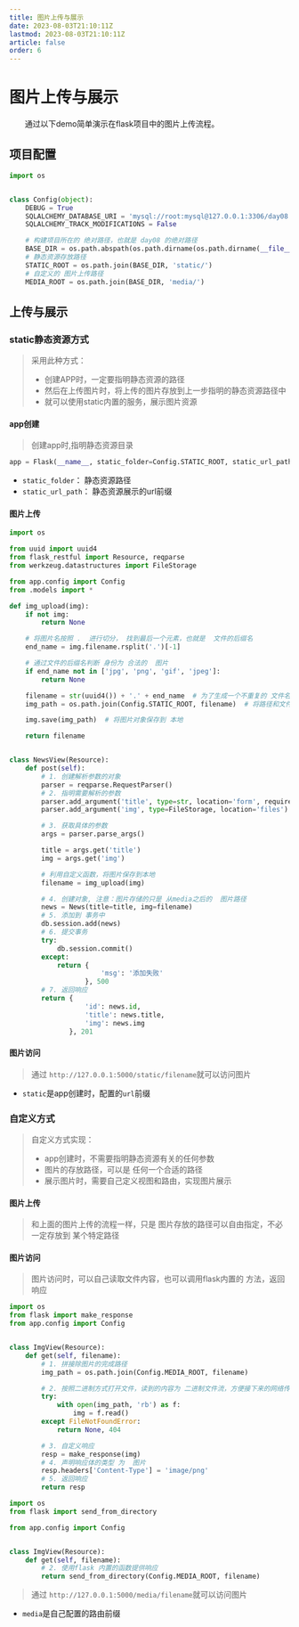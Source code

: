 ```yaml
---
title: 图片上传与展示
date: 2023-08-03T21:10:11Z
lastmod: 2023-08-03T21:10:11Z
article: false
order: 6
---
```


# 图片上传与展示

　　通过以下demo简单演示在flask项目中的图片上传流程。

## 项目配置

```python
import os


class Config(object):
    DEBUG = True
    SQLALCHEMY_DATABASE_URI = 'mysql://root:mysql@127.0.0.1:3306/day08'
    SQLALCHEMY_TRACK_MODIFICATIONS = False

    # 构建项目所在的 绝对路径，也就是 day08 的绝对路径
    BASE_DIR = os.path.abspath(os.path.dirname(os.path.dirname(__file__)))
    # 静态资源存放路径
    STATIC_ROOT = os.path.join(BASE_DIR, 'static/')
    # 自定义的 图片上传路径
    MEDIA_ROOT = os.path.join(BASE_DIR, 'media/')
```

## 上传与展示

### static静态资源方式

> 采用此种方式：
>
> - 创建APP时，一定要指明静态资源的路径
> - 然后在上传图片时，将上传的图片存放到上一步指明的静态资源路径中
> - 就可以使用static内置的服务，展示图片资源

#### app创建

> 创建app时,指明静态资源目录

```python
app = Flask(__name__, static_folder=Config.STATIC_ROOT, static_url_path='/static')
```

- `static_folder`： 静态资源路径
- `static_url_path`： 静态资源展示的url前缀

#### 图片上传

```python
import os

from uuid import uuid4
from flask_restful import Resource, reqparse
from werkzeug.datastructures import FileStorage

from app.config import Config
from .models import *

def img_upload(img):
    if not img:
        return None

    # 将图片名按照 .  进行切分， 找到最后一个元素，也就是  文件的后缀名
    end_name = img.filename.rsplit('.')[-1]

    # 通过文件的后缀名判断 身份为 合法的  图片
    if end_name not in ['jpg', 'png', 'gif', 'jpeg']:
        return None

    filename = str(uuid4()) + '.' + end_name  # 为了生成一个不重复的 文件名
    img_path = os.path.join(Config.STATIC_ROOT, filename)  # 将路径和文件名拼接在一起，方便保存文件

    img.save(img_path)  # 将图片对象保存到 本地

    return filename


class NewsView(Resource):
    def post(self):
        # 1. 创建解析参数的对象
        parser = reqparse.RequestParser()
        # 2. 指明需要解析的参数
        parser.add_argument('title', type=str, location='form', required=True)
        parser.add_argument('img', type=FileStorage, location='files')

        # 3. 获取具体的参数
        args = parser.parse_args()

        title = args.get('title')
        img = args.get('img')

        # 利用自定义函数，将图片保存到本地
        filename = img_upload(img)

        # 4. 创建对象, 注意：图片存储的只是 从media之后的  图片路径
        news = News(title=title, img=filename)
        # 5. 添加到 事务中
        db.session.add(news)
        # 6. 提交事务
        try:
            db.session.commit()
        except:
            return {
                       'msg': '添加失败'
                   }, 500
        # 7. 返回响应
        return {
                   'id': news.id,
                   'title': news.title,
                   'img': news.img
               }, 201
```

#### 图片访问

> 通过 `http://127.0.0.1:5000/static/filename`就可以访问图片

- `static`是app创建时，配置的`url`前缀

### 自定义方式

> 自定义方式实现：
>
> - app创建时，不需要指明静态资源有关的任何参数
> - 图片的存放路径，可以是 任何一个合适的路径
> - 展示图片时，需要自己定义视图和路由，实现图片展示

#### 图片上传

> 和上面的图片上传的流程一样，只是 图片存放的路径可以自由指定，不必一定存放到 某个特定路径

#### 图片访问

> 图片访问时，可以自己读取文件内容，也可以调用flask内置的 方法，返回响应

```python
import os
from flask import make_response
from app.config import Config


class ImgView(Resource):
    def get(self, filename):
        # 1. 拼接除图片的完成路径
        img_path = os.path.join(Config.MEDIA_ROOT, filename)

        # 2. 按照二进制方式打开文件，读到的内容为 二进制文件流，方便接下来的网络传输
        try:
            with open(img_path, 'rb') as f:
                img = f.read()
        except FileNotFoundError:
            return None, 404

        # 3. 自定义响应
        resp = make_response(img)
        # 4. 声明响应体的类型 为  图片
        resp.headers['Content-Type'] = 'image/png'
        # 5. 返回响应
        return resp
```

```python
import os
from flask import send_from_directory

from app.config import Config


class ImgView(Resource):
    def get(self, filename):
		# 2. 使用flask 内置的函数提供响应
        return send_from_directory(Config.MEDIA_ROOT, filename)

```

> 通过 `http://127.0.0.1:5000/media/filename`就可以访问图片

- `media`是自己配置的路由前缀
